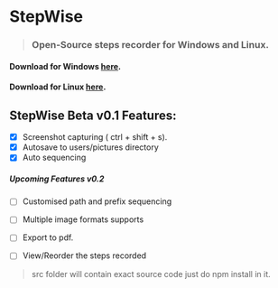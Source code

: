 # StepWise

>### Open-Source steps recorder for Windows and Linux.

#### Download for Windows [here](https://app.box.com/s/yr1k4ja9xh1041teab7d0ewv1sixk674).

#### Download for Linux [here](https://app.box.com/s/tw9omcu3oaui3qapz8f5l0gjksys1cye).

## StepWise Beta v0.1 Features:

- [x] Screenshot capturing ( ctrl + shift + s).
- [x] Autosave to users/pictures directory
- [x] Auto sequencing

##### Upcoming Features v0.2

- [ ] Customised path and prefix sequencing
- [ ] Multiple image formats supports
- [ ] Export to pdf.
- [ ] View/Reorder the steps recorded



> src folder will contain exact source code just do npm install in it.

